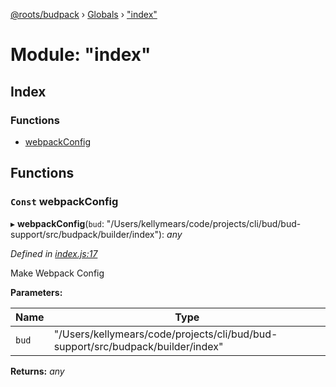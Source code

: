 [@roots/budpack](../README.md) › [Globals](../globals.md) › ["index"](_index_.md)

# Module: "index"

## Index

### Functions

* [webpackConfig](_index_.md#const-webpackconfig)

## Functions

### `Const` webpackConfig

▸ **webpackConfig**(`bud`: "/Users/kellymears/code/projects/cli/bud/bud-support/src/budpack/builder/index"): *any*

*Defined in [index.js:17](https://github.com/roots/bud-support/blob/a7a0906/src/budpack/builder/webpack/index.js#L17)*

Make Webpack Config

**Parameters:**

Name | Type |
------ | ------ |
`bud` | "/Users/kellymears/code/projects/cli/bud/bud-support/src/budpack/builder/index" |

**Returns:** *any*

